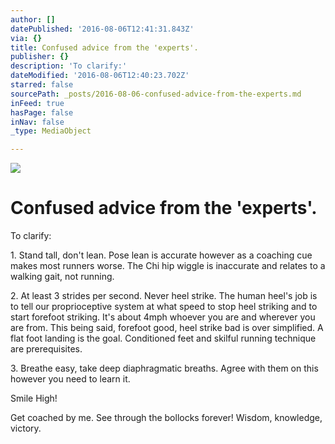 ```yaml
---
author: []
datePublished: '2016-08-06T12:41:31.843Z'
via: {}
title: Confused advice from the 'experts'.
publisher: {}
description: 'To clarify:'
dateModified: '2016-08-06T12:40:23.702Z'
starred: false
sourcePath: _posts/2016-08-06-confused-advice-from-the-experts.md
inFeed: true
hasPage: false
inNav: false
_type: MediaObject

---
```

![](https://the-grid-user-content.s3-us-west-2.amazonaws.com/77548622-6492-4fe9-bc0f-fd5249e3f423.jpg)

# Confused advice from the 'experts'.

To clarify:

1\. Stand tall, don't lean. Pose lean is accurate however as a coaching cue makes most runners worse. The Chi hip wiggle is inaccurate and relates to a walking gait, not running.

2\. At least 3 strides per second. Never heel strike. The human heel's job is to tell our proprioceptive system at what speed to stop heel striking and to start forefoot striking. It's about 4mph whoever you are and wherever you are from. This being said, forefoot good, heel strike bad is over simplified. A flat foot landing is the goal. Conditioned feet and skilful running technique are prerequisites.

3\. Breathe easy, take deep diaphragmatic breaths. Agree with them on this however you need to learn it.

Smile High!

Get coached by me. See through the bollocks forever! Wisdom, knowledge, victory.